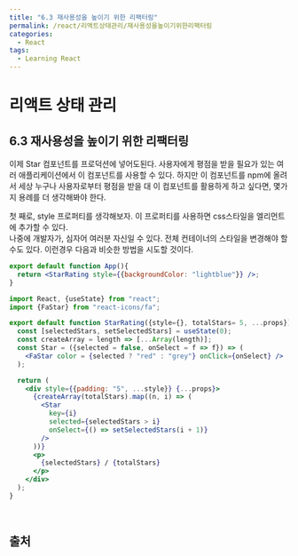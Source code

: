 ```yaml
---
title: "6.3 재사용성을 높이기 위한 리팩터링"
permalink: /react/리액트상태관리/재사용성을높이기위한리팩터링
categories:
  - React
tags:
  - Learning React
---
```


# 리액트 상태 관리

## 6.3 재사용성을 높이기 위한 리팩터링

이제 Star 컴포넌트를 프로덕션에 넣어도된다. 사용자에게 평점을 받을 필요가 있는 여러 애플리케이션에서 이 컴포넌트를 사용할 수 있다.
하지만 이 컴포넌트를 npm에 올려서 세상 누구나 사용자로부터 평점을 받을 대 이 컴포넌트를 활용하게 하고 싶다면, 몇가지 용례를 더 생각해봐야 한다.
  
첫 째로, style 프로퍼티를 생각해보자. 이 프로퍼티를 사용하면 css스타일을 엘리먼트에 추가할 수 있다.  
나중에 개발자가, 심자어 여러분 자신일 수 있다. 전체 컨테이너의 스타일을 변경해야 할 수도 있다. 이런경우 다음과 비슷한 방법을 시도할 것이다.

```jsx
export default function App(){
  return <StarRating style={{backgroundColor: "lightblue"}} />;
}
```

```jsx
import React, {useState} from "react";
import {FaStar} from "react-icons/fa";

export default function StarRating({style={}, totalStars= 5, ...props}){
  const [selectedStars, setSelectedStars] = useState(0);
  const createArray = length => [...Array(length)];
  const Star = ({selected = false, onSelect = f => f}) => (
    <FaStar color = {selected ? "red" : "grey"} onClick={onSelect} />
  );

  return (
    <div style={{padding: "5", ...style}} {...props}>
      {createArray(totalStars).map((n, i) => (
        <Star 
          key={i}
          selected={selectedStars > i}
          onSelect={() => setSelectedStars(i + 1)}
        />
      ))}
      <p>
        {selectedStars} / {totalStars}
      </p>
    </div>
  );
}
```

```jsx
```

```jsx
```

## 출처
[]()